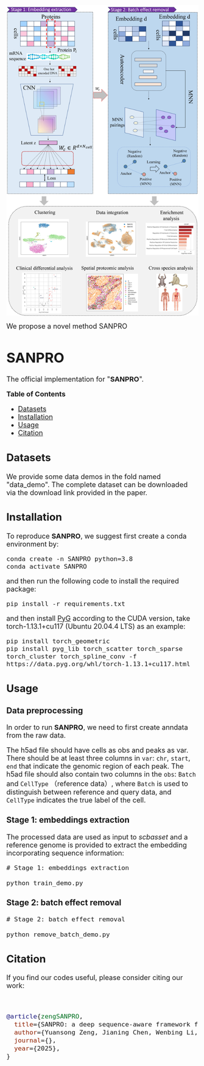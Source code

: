 ![](model.jpg)

<font size=4> We propose a novel method SANPRO


# SANPRO

The official implementation for "**SANPRO**".

**Table of Contents**

* [Datasets](#Datasets)
* [Installation](#Installation)
* [Usage](#Usage)
* [Citation](#Citation)

## Datasets


We provide some data demos in the fold named "data_demo". The complete dataset can be downloaded via the download link provided in the paper.


## Installation

To reproduce **SANPRO**, we suggest first create a conda environment by:

~~~shell
conda create -n SANPRO python=3.8
conda activate SANPRO
~~~

and then run the following code to install the required package:

~~~shell
pip install -r requirements.txt
~~~

and then install [PyG](https://pytorch-geometric.readthedocs.io/en/latest/install/installation.html) according to the CUDA version, take torch-1.13.1+cu117 (Ubuntu 20.04.4 LTS) as an example:

~~~shell
pip install torch_geometric
pip install pyg_lib torch_scatter torch_sparse torch_cluster torch_spline_conv -f https://data.pyg.org/whl/torch-1.13.1+cu117.html
~~~

## Usage

### Data preprocessing


In order to run **SANPRO**, we need to first create anndata from the raw data.

The h5ad file should have cells as obs and peaks as var. There should be at least three columns in `var`:  `chr`, `start`, `end` that indicate the genomic region of each peak. The h5ad file should also contain two columns in the `obs`: `Batch` and `CellType` （reference data）, where `Batch` is used to distinguish between reference and query data, and `CellType` indicates the true label of the cell.


### Stage 1: embeddings extraction

The processed data are used as input to *scbasset* and a reference genome is provided to extract the embedding incorporating sequence information: 

~~~shell
# Stage 1: embeddings extraction

python train_demo.py
~~~


### Stage 2: batch effect removal

~~~shell
# Stage 2: batch effect removal

python remove_batch_demo.py 
~~~

## Citation

If you find our codes useful, please consider citing our work:

~~~bibtex


@article{zengSANPRO,
  title={SANPRO: a deep sequence-aware framework for decoding single-cell and spatial proteomic data},
  author={Yuansong Zeng, Jianing Chen, Wenbing Li, Hongcheng Chen, Hongyu Zhang, Huiying Zhao, Zheng Wang, Yuedong Yang},
  journal={},
  year={2025},
}
~~~
